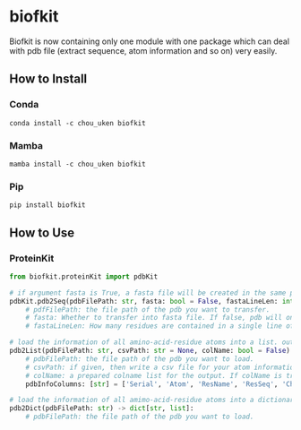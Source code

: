 # biofkit
Biofkit is now containing only one module with one package which can deal with pdb file (extract sequence, atom information and so on) very easily. 

## How to Install
### Conda
```console
conda install -c chou_uken biofkit
```
### Mamba
``` 
mamba install -c chou_uken biofkit
```

### Pip
```console
pip install biofkit
```

## How to Use
### ProteinKit
```python
from biofkit.proteinKit import pdbKit

# if argument fasta is True, a fasta file will be created in the same path as the pdb file.
pdbKit.pdb2Seq(pdbFilePath: str, fasta: bool = False, fastaLineLen: int = 80) -> dict[str, str]
    # pdfFilePath: the file path of the pdb you want to transfer.
    # fasta: Whether to transfer into fasta file. If false, pdb will only be transferred to a dictionary.{chainId: Seq}
    # fastaLineLen: How many residues are contained in a single line of the fasta, only work when `fasta` is true.

# load the information of all amino-acid-residue atoms into a list. output[idx] shows the information of an atom.
pdb2List(pdbFilePath: str, csvPath: str = None, colName: bool = False) -> list[list[int, str, str, int, str, float, float, float]]:
    # pdbFilePath: the file path of the pdb you want to load.
    # csvPath: if given, then write a csv file for your atom information.
    # colName: a prepared colname list for the output. If colName is true, the output[0] will be such a list shown below. May help when column names are needed.
    pdbInfoColumns: [str] = ['Serial', 'Atom', 'ResName', 'ResSeq', 'ChainId', 'X', 'Y', 'Z']

# load the information of all amimo-acid-residue atoms into a dictionary, which can be converted into a dataframe with famous `pandas`.
pdb2Dict(pdbFilePath: str) -> dict[str, list]:
    # pdbFilePath: the file path of the pdb you want to load.

```
